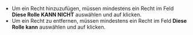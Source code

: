 <!-- markdownlint-disable-file MD041 -->
* Um ein Recht hinzuzufügen, müssen mindestens ein Recht im Feld **Diese Rolle KANN NICHT** auswählen und auf <i class="ph ph-arrow-circle-right" aria-label="Arrow right"></i> klicken.
* Um ein Recht zu entfernen, müssen mindestens ein Recht im Feld **Diese Rolle kann** auswählen und auf <i class="ph ph-arrow-circle-left" aria-label="Arrow left"></i> klicken.
